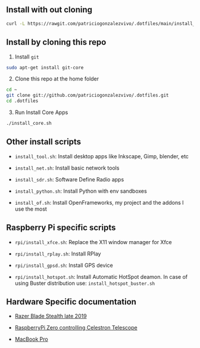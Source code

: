 
## Install with out cloning

```bash
curl -L https://rawgit.com/patriciogonzalezvivo/.dotfiles/main/install_core.sh | bash   
```

## Install by cloning this repo

1. Install `git` 

```bash
sudo apt-get install git-core
```

2. Clone this repo at the home folder

```bash
cd ~  
git clone git://github.com/patriciogonzalezvivo/.dotfiles.git
cd .dotfiles
```

3. Run Install Core Apps

```bash
./install_core.sh
```

## Other install scripts

* `install_tool.sh`: Install desktop apps like Inkscape, Gimp, blender, etc

* `install_net.sh`: Install basic network tools

* `install_sdr.sh`: Software Define Radio apps

* `install_python.sh`: Install Python with env sandboxes

* `install_of.sh`: Install OpenFrameworks, my project and the addons I use the most


## Raspberry Pi specific scripts

* `rpi/install_xfce.sh`: Replace the X11 window manager for Xfce

* `rpi/install_rplay.sh`: Install RPlay

* `rpi/install_gpsd.sh`: Install GPS device

* `rpi/install_hotspot.sh`: Install Automatic HotSpot deamon. In case of using Buster distribution use: `install_hotspot_buster.sh`

## Hardware Specific documentation

* [Razer Blade Stealth late 2019](doc/razer_blade_stealth_2019.md)

* [RaspberryPi Zero controlling Celestron Telescope](doc/Rpi_zero_telescope.md)

* [MacBook Pro](doc/mac_book_pro.md)


